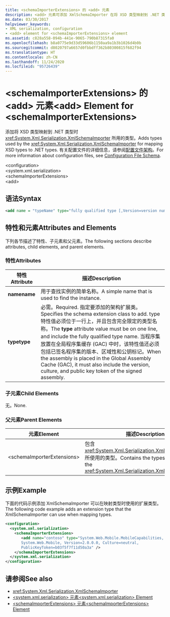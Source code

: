```yaml
---
title: <schemaImporterExtensions> 的 <add> 元素
description: <add> 元素可添加 XmlSchemaImporter 在将 XSD 类型映射到 .NET 类型时所用的类型。
ms.date: 03/30/2017
helpviewer_keywords:
- XML serialization, configuration
- <add> element for <schemaImporterExtensions> element
ms.assetid: c828a558-094b-441e-9065-790b87315fa0
ms.openlocfilehash: b8a0775e9d33d59606b1150aa9a1b3b1026d4b0b
ms.sourcegitcommit: d8020797a6657d0fbbdff362b80300815f682f94
ms.translationtype: HT
ms.contentlocale: zh-CN
ms.lasthandoff: 11/24/2020
ms.locfileid: "95726439"
---
```

# <a name="add-element-for-schemaimporterextensions"></a><span data-ttu-id="a9b88-103">\<schemaImporterExtensions> 的 \<add> 元素</span><span class="sxs-lookup"><span data-stu-id="a9b88-103">\<add> Element for \<schemaImporterExtensions></span></span>

<span data-ttu-id="a9b88-104">添加将 XSD 类型映射到 .NET 类型时 <xref:System.Xml.Serialization.XmlSchemaImporter> 所用的类型。</span><span class="sxs-lookup"><span data-stu-id="a9b88-104">Adds types used by the <xref:System.Xml.Serialization.XmlSchemaImporter> for mapping XSD types to .NET types.</span></span> <span data-ttu-id="a9b88-105">有关配置文件的详细信息，请参阅[配置文件架构](../../framework/configure-apps/file-schema/index.md)。</span><span class="sxs-lookup"><span data-stu-id="a9b88-105">For more information about configuration files, see [Configuration File Schema](../../framework/configure-apps/file-schema/index.md).</span></span>  
  
\<configuration>  
\<system.xml.serialization>  
\<schemaImporterExtensions>  
\<add>  
  
## <a name="syntax"></a><span data-ttu-id="a9b88-106">语法</span><span class="sxs-lookup"><span data-stu-id="a9b88-106">Syntax</span></span>  
  
```xml  
<add name = "typeName" type="fully qualified type [,Version=version number] [,Culture=culture] [,PublicKeyToken= token]"/>  
```  
  
## <a name="attributes-and-elements"></a><span data-ttu-id="a9b88-107">特性和元素</span><span class="sxs-lookup"><span data-stu-id="a9b88-107">Attributes and Elements</span></span>  

 <span data-ttu-id="a9b88-108">下列各节描述了特性、子元素和父元素。</span><span class="sxs-lookup"><span data-stu-id="a9b88-108">The following sections describe attributes, child elements, and parent elements.</span></span>  
  
### <a name="attributes"></a><span data-ttu-id="a9b88-109">特性</span><span class="sxs-lookup"><span data-stu-id="a9b88-109">Attributes</span></span>  
  
|<span data-ttu-id="a9b88-110">特性</span><span class="sxs-lookup"><span data-stu-id="a9b88-110">Attribute</span></span>|<span data-ttu-id="a9b88-111">描述</span><span class="sxs-lookup"><span data-stu-id="a9b88-111">Description</span></span>|  
|---------------|-----------------|  
|<span data-ttu-id="a9b88-112">**name**</span><span class="sxs-lookup"><span data-stu-id="a9b88-112">**name**</span></span>|<span data-ttu-id="a9b88-113">用于查找实例的简单名称。</span><span class="sxs-lookup"><span data-stu-id="a9b88-113">A simple name that is used to find the instance.</span></span>|  
|<span data-ttu-id="a9b88-114">**type**</span><span class="sxs-lookup"><span data-stu-id="a9b88-114">**type**</span></span>|<span data-ttu-id="a9b88-115">必需。</span><span class="sxs-lookup"><span data-stu-id="a9b88-115">Required.</span></span> <span data-ttu-id="a9b88-116">指定要添加的架构扩展类。</span><span class="sxs-lookup"><span data-stu-id="a9b88-116">Specifies the schema  extension class to add.</span></span> <span data-ttu-id="a9b88-117">type 特性值必须位于一行上，并且包含完全限定的类型名称。</span><span class="sxs-lookup"><span data-stu-id="a9b88-117">The **type** attribute value must be on one line, and include the fully qualified type name.</span></span> <span data-ttu-id="a9b88-118">当程序集放置在全局程序集缓存 (GAC) 中时，该特性值还必须包括已签名程序集的版本、区域性和公钥标记。</span><span class="sxs-lookup"><span data-stu-id="a9b88-118">When the assembly is placed in the Global Assembly Cache (GAC), it must also include the version, culture, and public key token of the signed assembly.</span></span>|  
  
### <a name="child-elements"></a><span data-ttu-id="a9b88-119">子元素</span><span class="sxs-lookup"><span data-stu-id="a9b88-119">Child Elements</span></span>  

 <span data-ttu-id="a9b88-120">无。</span><span class="sxs-lookup"><span data-stu-id="a9b88-120">None.</span></span>  
  
### <a name="parent-elements"></a><span data-ttu-id="a9b88-121">父元素</span><span class="sxs-lookup"><span data-stu-id="a9b88-121">Parent Elements</span></span>  
  
|<span data-ttu-id="a9b88-122">元素</span><span class="sxs-lookup"><span data-stu-id="a9b88-122">Element</span></span>|<span data-ttu-id="a9b88-123">描述</span><span class="sxs-lookup"><span data-stu-id="a9b88-123">Description</span></span>|  
|-------------|-----------------|  
|\<schemaImporterExtensions>|<span data-ttu-id="a9b88-124">包含 <xref:System.Xml.Serialization.XmlSchemaImporter> 所使用的类型。</span><span class="sxs-lookup"><span data-stu-id="a9b88-124">Contains the types that are used by the <xref:System.Xml.Serialization.XmlSchemaImporter>.</span></span>|  
  
## <a name="example"></a><span data-ttu-id="a9b88-125">示例</span><span class="sxs-lookup"><span data-stu-id="a9b88-125">Example</span></span>  

 <span data-ttu-id="a9b88-126">下面的代码示例添加 XmlSchemaImporter 可以在映射类型时使用的扩展类型。</span><span class="sxs-lookup"><span data-stu-id="a9b88-126">The following code example adds an extension type that the XmlSchemaImporter can use when mapping types.</span></span>  
  
```xml  
<configuration>  
  <system.xml.serialization>  
    <schemaImporterExtensions>  
       <add name="contoso" type="System.Web.Mobile.MobileCapabilities,
       System.Web.Mobile, Version=2.0.0.0, Culture=neutral,
       PublicKeyToken=b03f5f7f11d50a3a" />
    </schemaImporterExtensions>  
  </system.xml.serialization>  
</configuration>  
```  
  
## <a name="see-also"></a><span data-ttu-id="a9b88-127">请参阅</span><span class="sxs-lookup"><span data-stu-id="a9b88-127">See also</span></span>

- <xref:System.Xml.Serialization.XmlSchemaImporter>
- [<span data-ttu-id="a9b88-128">\<system.xml.serialization> 元素</span><span class="sxs-lookup"><span data-stu-id="a9b88-128">\<system.xml.serialization> Element</span></span>](system-xml-serialization-element.md)
- [<span data-ttu-id="a9b88-129">\<schemaImporterExtensions> 元素</span><span class="sxs-lookup"><span data-stu-id="a9b88-129">\<schemaImporterExtensions> Element</span></span>](schemaimporterextensions-element.md)
